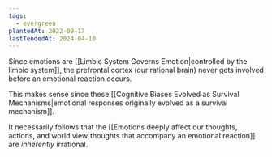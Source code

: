 ```yaml
---
tags:
  - evergreen
plantedAt: 2022-09-17
lastTendedAt: 2024-04-10
---
```

Since emotions are [[Limbic System Governs Emotion|controlled by the limbic system]], the prefrontal cortex (our rational brain) never gets involved before an emotional reaction occurs.

This makes sense since these [[Cognitive Biases Evolved as Survival Mechanisms|emotional responses originally evolved as a survival mechanism]].

It necessarily follows that the [[Emotions deeply affect our thoughts, actions, and world view|thoughts that accompany an emotional reaction]] are *inherently* irrational.
